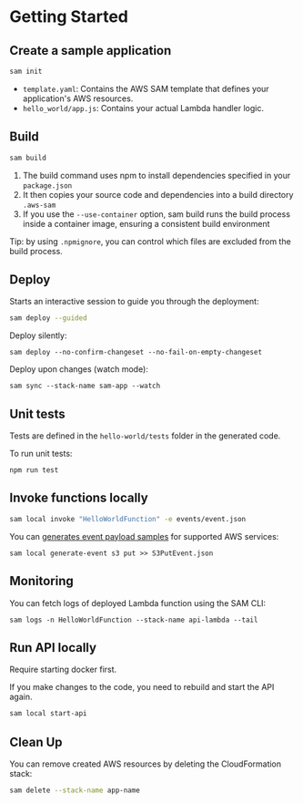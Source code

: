 # Getting Started

## Create a sample application

```sh
sam init
```

- `template.yaml`: Contains the AWS SAM template that defines your application's AWS resources.
- `hello_world/app.js`: Contains your actual Lambda handler logic.


## Build

```sh
sam build
```

1. The build command uses npm to install dependencies specified in your `package.json`
2. It then copies your source code and dependencies into a build directory `.aws-sam`
3. If you use the `--use-container` option, sam build runs the build process inside a container image, ensuring a consistent build environment

Tip: by using `.npmignore`, you can control which files are excluded from the build process.


## Deploy

Starts an interactive session to guide you through the deployment:
```sh
sam deploy --guided
```

Deploy silently:
```shell
sam deploy --no-confirm-changeset --no-fail-on-empty-changeset
```

Deploy upon changes (watch mode):
```shell
sam sync --stack-name sam-app --watch
```


## Unit tests

Tests are defined in the `hello-world/tests` folder in the generated code.

To run unit tests:
```shell
npm run test
```


## Invoke functions locally

```sh
sam local invoke "HelloWorldFunction" -e events/event.json
```

You can [generates event payload samples](https://docs.aws.amazon.com/serverless-application-model/latest/developerguide/sam-cli-command-reference-sam-local-generate-event.html) for supported AWS services:
```shell
sam local generate-event s3 put >> S3PutEvent.json
```


## Monitoring

You can fetch logs of deployed Lambda function using the SAM CLI:
```shell
sam logs -n HelloWorldFunction --stack-name api-lambda --tail
```


## Run API locally

Require starting docker first.

If you make changes to the code, you need to rebuild and start the API again.

```sh
sam local start-api
```


## Clean Up

You can remove created AWS resources by deleting the CloudFormation stack:

```sh
sam delete --stack-name app-name
```
